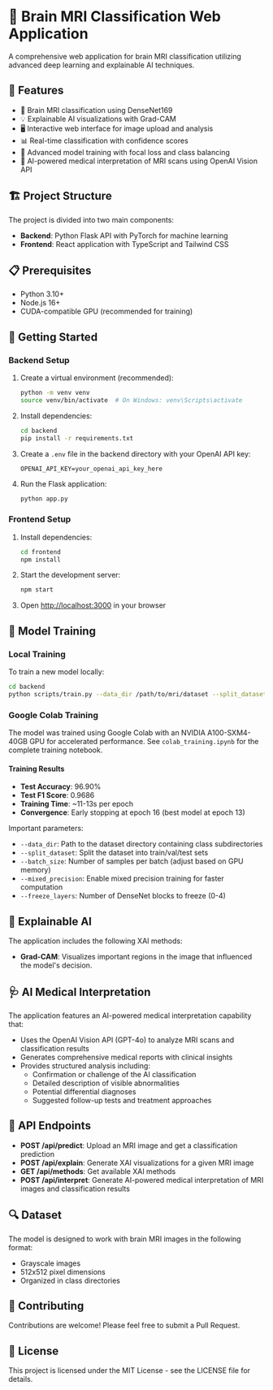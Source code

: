 # 🧠 Brain MRI Classification Web Application

A comprehensive web application for brain MRI classification utilizing advanced deep learning and explainable AI techniques.

## 🚀 Features

- 🔬 Brain MRI classification using DenseNet169
- 💡 Explainable AI visualizations with Grad-CAM
- 🖥️ Interactive web interface for image upload and analysis
- 📊 Real-time classification with confidence scores
- 🧪 Advanced model training with focal loss and class balancing
- 🔎 AI-powered medical interpretation of MRI scans using OpenAI Vision API

## 🏗️ Project Structure

The project is divided into two main components:

- **Backend**: Python Flask API with PyTorch for machine learning
- **Frontend**: React application with TypeScript and Tailwind CSS

## 📋 Prerequisites

- Python 3.10+
- Node.js 16+
- CUDA-compatible GPU (recommended for training)

## 🚀 Getting Started

### Backend Setup

1. Create a virtual environment (recommended):
   ```bash
   python -m venv venv
   source venv/bin/activate  # On Windows: venv\Scripts\activate
   ```

2. Install dependencies:
   ```bash
   cd backend
   pip install -r requirements.txt
   ```

3. Create a `.env` file in the backend directory with your OpenAI API key:
   ```
   OPENAI_API_KEY=your_openai_api_key_here
   ```

4. Run the Flask application:
   ```bash
   python app.py
   ```

### Frontend Setup

1. Install dependencies:
   ```bash
   cd frontend
   npm install
   ```

2. Start the development server:
   ```bash
   npm start
   ```

3. Open [http://localhost:3000](http://localhost:3000) in your browser

## 🧠 Model Training

### Local Training

To train a new model locally:

```bash
cd backend
python scripts/train.py --data_dir /path/to/mri/dataset --split_dataset --batch_size 16 --epochs 30 --mixed_precision
```

### Google Colab Training

The model was trained using Google Colab with an NVIDIA A100-SXM4-40GB GPU for accelerated performance. See `colab_training.ipynb` for the complete training notebook.

#### Training Results
- **Test Accuracy**: 96.90%
- **Test F1 Score**: 0.9686
- **Training Time**: ~11-13s per epoch
- **Convergence**: Early stopping at epoch 16 (best model at epoch 13)

Important parameters:
- `--data_dir`: Path to the dataset directory containing class subdirectories
- `--split_dataset`: Split the dataset into train/val/test sets
- `--batch_size`: Number of samples per batch (adjust based on GPU memory)
- `--mixed_precision`: Enable mixed precision training for faster computation
- `--freeze_layers`: Number of DenseNet blocks to freeze (0-4)

## 🔎 Explainable AI

The application includes the following XAI methods:

- **Grad-CAM**: Visualizes important regions in the image that influenced the model's decision.

## 🩺 AI Medical Interpretation

The application features an AI-powered medical interpretation capability that:

- Uses the OpenAI Vision API (GPT-4o) to analyze MRI scans and classification results
- Generates comprehensive medical reports with clinical insights
- Provides structured analysis including:
  - Confirmation or challenge of the AI classification
  - Detailed description of visible abnormalities
  - Potential differential diagnoses
  - Suggested follow-up tests and treatment approaches

## 📝 API Endpoints

- **POST /api/predict**: Upload an MRI image and get a classification prediction
- **POST /api/explain**: Generate XAI visualizations for a given MRI image
- **GET /api/methods**: Get available XAI methods
- **POST /api/interpret**: Generate AI-powered medical interpretation of MRI images and classification results

## 🔍 Dataset

The model is designed to work with brain MRI images in the following format:
- Grayscale images
- 512x512 pixel dimensions
- Organized in class directories

## 🤝 Contributing

Contributions are welcome! Please feel free to submit a Pull Request.

## 📄 License

This project is licensed under the MIT License - see the LICENSE file for details.
